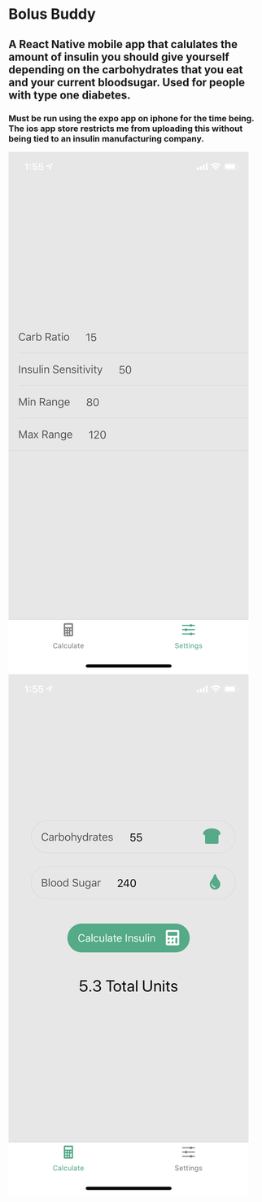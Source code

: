 # Bolus Buddy

## A React Native mobile app that calulates the amount of insulin you should give yourself depending on the carbohydrates that you eat and your current bloodsugar. Used for people with type one diabetes.

### Must be run using the expo app on iphone for the time being. The ios app store restricts me from uploading this without being tied to an insulin manufacturing company.

![alt text](https://raw.githubusercontent.com/speakmanra/Bolus-Buddy/master/assets/IMG_6541.PNG)
![alt text](https://raw.githubusercontent.com/speakmanra/Bolus-Buddy/master/assets/IMG_6540.PNG)
